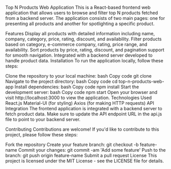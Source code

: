 Top N Products Web Application
This is a React-based frontend web application that allows users to browse and filter top N products fetched from a backend server. The application consists of two main pages: one for presenting all products and another for spotlighting a specific product.

Features
Display all products with detailed information including name, company, category, price, rating, discount, and availability.
Filter products based on category, e-commerce company, rating, price range, and availability.
Sort products by price, rating, discount, and pagination support for smooth navigation.
Integrated with a backend server developed to handle product data.
Installation
To run the application locally, follow these steps:

Clone the repository to your local machine:
bash
Copy code
git clone <repository-url>
Navigate to the project directory:
bash
Copy code
cd top-n-products-web-app
Install dependencies:
bash
Copy code
npm install
Start the development server:
bash
Copy code
npm start
Open your browser and visit http://localhost:3000 to view the application.
Technologies Used
React.js
Material-UI (for styling)
Axios (for making HTTP requests)
API Integration
The frontend application is integrated with a backend server to fetch product data. Make sure to update the API endpoint URL in the api.js file to point to your backend server.

Contributing
Contributions are welcome! If you'd like to contribute to this project, please follow these steps:

Fork the repository
Create your feature branch: git checkout -b feature-name
Commit your changes: git commit -am 'Add some feature'
Push to the branch: git push origin feature-name
Submit a pull request
License
This project is licensed under the MIT License - see the LICENSE file for details.

